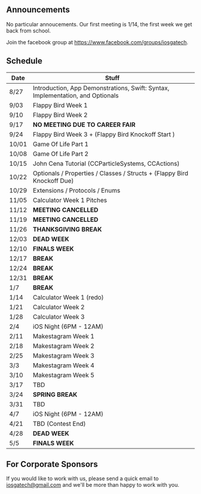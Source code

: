 ## Announcements

No particular annoucements. Our first meeting is 1/14, the first week we get back from school.

Join the facebook group at https://www.facebook.com/groups/iosgatech.

## Schedule
Date   | Stuff
-------| -------------
8/27   | Introduction, App Demonstrations, Swift: Syntax, Implementation, and Optionals
9/03   | Flappy Bird Week 1
9/10   | Flappy Bird Week 2
9/17   | **NO MEETING DUE TO CAREER FAIR**
9/24   | Flappy Bird Week 3 + (Flappy Bird Knockoff Start )
10/01  | Game Of Life Part 1
10/08  | Game Of Life Part 2
10/15  | John Cena Tutorial (CCParticleSystems, CCActions)
10/22  | Optionals / Properties / Classes / Structs + (Flappy Bird Knockoff Due)
10/29  | Extensions / Protocols / Enums
11/05  | Calculator Week 1 Pitches
11/12  | **MEETING CANCELLED** 
11/19  | **MEETING CANCELLED** 
11/26  | **THANKSGIVING BREAK**
12/03  | **DEAD WEEK**
12/10  | **FINALS WEEK**
12/17  | **BREAK**
12/24  | **BREAK**
12/31  | **BREAK**
1/7    | **BREAK**
1/14   | Calculator Week 1 (redo) 
1/21   | Calculator Week 2 
1/28   | Calculator Week 3 
2/4    | iOS Night (6PM - 12AM) 
2/11   | Makestagram Week 1
2/18   | Makestagram Week 2
2/25   | Makestagram Week 3
3/3    | Makestagram Week 4              
3/10   | Makestagram Week 5
3/17   | TBD 
3/24   | **SPRING BREAK**
3/31   | TBD 
4/7    | iOS Night (6PM - 12AM)
4/21   | TBD (Contest End)
4/28   | **DEAD WEEK**
5/5    | **FINALS WEEK**

## For Corporate Sponsors
If you would like to work with us, please send a quick email to iosgatech@gmail.com and we'll be more than happy to work with you.
